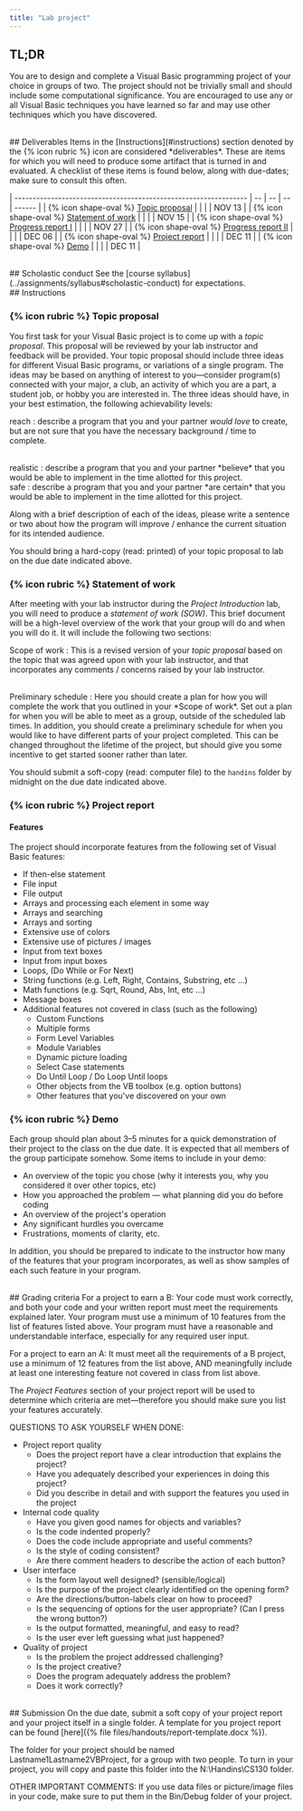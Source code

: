 ```yaml
---
title: "Lab project"
---
```


## TL;DR
You are to design and complete a Visual Basic programming project of your choice
in groups of two. The project should not be trivially small and should include
some computational significance. You are encouraged to use any or all Visual
Basic techniques you have learned so far and may use other techniques which you
have discovered.

<br/>
## Deliverables
Items in the [Instructions](#instructions) section denoted by the {% icon rubric
%} icon are considered *deliverables*. These are items for which you will need
to produce some artifact that is turned in and evaluated. A checklist of these
items is found below, along with due-dates; make sure to consult this often.

| ---------------------------------------------------------------- | -- | -- | -- | ------ |
| {% icon shape-oval %} [Topic proposal](#-topic-proposal)         |    |    |    | NOV 13 |
| {% icon shape-oval %} [Statement of work](#-statement-of-work)   |    |    |    | NOV 15 |
| {% icon shape-oval %} [Progress report I](#-progress-report-i)   |    |    |    | NOV 27 |
| {% icon shape-oval %} [Progress report II](#-progress-report-ii) |    |    |    | DEC 06 |
| {% icon shape-oval %} [Project report](#-project-report)         |    |    |    | DEC 11 |
| {% icon shape-oval %} [Demo](#-demo)                             |    |    |    | DEC 11 |

<!--
CHECKPOINT PROGRESS SCHEDULE: By February 24th — Each project group/individual
must send the instructor an email containing a rough outline of your project.
You are encouraged to come up with your own topic so that you have some interest
in the topic. If done in a group only one member of the group needs to email me.

By March 3rd and March 17th — Each project group/individual must send your
instructor a short progress report including a list of tasks completed and tasks
remaining, bumps in the road, areas of concern, etc.

By March 27th — Each project must be submitted for evaluation before class.

These progress reports are REQUIRED from every project team — they do not need
to be detailed, just a quick email will suffice.
-->

<br/>
## Scholastic conduct
See the [course syllabus](../assignments/syllabus#scholastic-conduct) for
expectations.

<!--
VERY IMPORTANT: It is assumed&mdash;IN GOOD FAITH&mdash;that ALL of the group
members WILL BE INVOLVED IN ALL ASPECTS/PHASES of the project (i.e. all must do
coding, document writing, etc&hellip; as opposed to one doing the coding and the
other one doing the writing) Each group member will be asked to evaluate the
contributions of your group partners and yourself.
-->

<br/>
## Instructions

### {% icon rubric %} Topic proposal
You first task for your Visual Basic project is to come up with a *topic
proposal*. This proposal will be reviewed by your lab instructor and feedback
will be provided. Your topic proposal should include three ideas for different
Visual Basic programs, or variations of a single program. The ideas may be based
on anything of interest to you&mdash;consider program(s) connected with your
major, a club, an activity of which you are a part, a student job, or hobby you
are interested in. The three ideas should have, in your best estimation, the
following achievability levels:

reach
: describe a program that you and your partner *would love* to create, but are
  not sure that you have the necessary background / time to complete.

<br/>
realistic
: describe a program that you and your partner *believe* that you would be able
  to implement in the time allotted for this project.

<br/>
safe
: describe a program that you and your partner *are certain* that you would be
  able to implement in the time allotted for this project.

Along with a brief description of each of the ideas, please write a sentence or
two about how the program will improve / enhance the current situation for its
intended audience.

You should bring a hard-copy (read: printed) of your topic proposal to lab on
the due date indicated above.

### {% icon rubric %} Statement of work
After meeting with your lab instructor during the *Project Introduction* lab,
you will need to produce a *statement of work (SOW)*. This brief document will
be a high-level overview of the work that your group will do and when you will
do it. It will include the following two sections:

Scope of work
: This is a revised version of your *topic proposal* based on the topic that was
  agreed upon with your lab instructor, and that incorporates any comments /
  concerns raised by your lab instructor.

<br/>
Preliminary schedule
: Here you should create a plan for how you will complete the work that you
  outlined in your *Scope of work*. Set out a plan for when you will be able to
  meet as a group, outside of the scheduled lab times. In addition, you should
  create a preliminary schedule for when you would like to have different parts
  of your project completed. This can be changed throughout the lifetime of the
  project, but should give you some incentive to get started sooner rather than
  later.

You should submit a soft-copy (read: computer file) to the `handins` folder by
midnight on the due date indicated above.

### {% icon rubric %} Project report

#### Features
The project should incorporate features from the following set of Visual Basic
features:

* If then-else statement
* File input
* File output
* Arrays and processing each element in some way
* Arrays and searching
* Arrays and sorting
* Extensive use of colors
* Extensive use of pictures / images
* Input from text boxes
* Input from input boxes
* Loops, (Do While or For Next)
* String functions (e.g. Left, Right, Contains, Substring, etc &hellip;)
* Math functions (e.g. Sqrt, Round, Abs, Int, etc &hellip;)
* Message boxes
* Additional features not covered in class (such as the following)
  * Custom Functions
  * Multiple forms
  * Form Level Variables
  * Module Variables
  * Dynamic picture loading
  * Select Case statements
  * Do Until Loop / Do Loop Until loops
  * Other objects from the VB toolbox (e.g. option buttons)
  * Other features that you've discovered on your own

### {% icon rubric %} Demo
Each group should plan about 3&ndash;5 minutes for a quick demonstration of
their project to the class on the due date. It is expected that all members of
the group participate somehow. Some items to include in your demo:

* An overview of the topic you chose (why it interests you, why you considered
  it over other topics, etc)
* How you approached the problem — what planning did you do before coding
* An overview of the project's operation
* Any significant hurdles you overcame
* Frustrations, moments of clarity, etc.

In addition, you should be prepared to indicate to the instructor how many of
the features that your program incorporates, as well as show samples of each
such feature in your program.

<br/>
## Grading criteria
For a project to earn a B: Your code must work correctly, and both your code and
your written report must meet the requirements explained later. Your program
must use a minimum of 10 features from the list of features listed above. Your
program must have a reasonable and understandable interface, especially for any
required user input.

For a project to earn an A:  It must meet all the requirements of a B project,
use a minimum of 12 features from the list above, AND meaningfully include at
least one interesting feature not covered in class from list above.

The *Project Features* section of your project report will be used to determine
which criteria are met&mdash;therefore you should make sure you list your
features accurately.

QUESTIONS TO ASK YOURSELF WHEN DONE:

* Project report quality
  * Does the project report have a clear introduction that explains the project?
  * Have you adequately described your experiences in doing this project?
  * Did you describe in detail and with support the features you used in the
    project
* Internal code quality
  * Have you given good names for objects and variables?
  * Is the code indented properly?
  * Does the code include appropriate and useful comments?
  * Is the style of coding consistent?
  * Are there comment headers to describe the action of each button?
* User interface
  * Is the form layout well designed? (sensible/logical)
  * Is the purpose of the project clearly identified on the opening form?
  * Are the directions/button-labels clear on how to proceed?
  * Is the sequencing of options for the user appropriate? (Can I press the
    wrong button?)
  * Is the output formatted, meaningful, and easy to read?
  * Is the user ever left guessing what just happened?
* Quality of project
  * Is the problem the project addressed challenging?
  * Is the project creative?
  * Does the program adequately address the problem?
  * Does it work correctly?

<br/>
## Submission
On the due date, submit a soft copy of your project report and your project
itself in a single folder. A template for you project report can be found
[here]({% file files/handouts/report-template.docx %}).

The folder for your project should be named Lastname1Lastname2VBProject, for a
group with two people. To turn in your project, you will copy and paste this
folder into the N:\Handins\CS130 folder.

OTHER IMPORTANT COMMENTS: If you use data files or picture/image files in your
code, make sure to put them in the Bin/Debug folder of your project.
